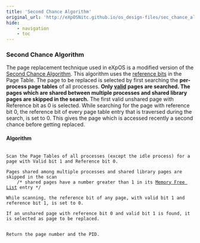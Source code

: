```yaml
---
title: 'Second Chance Algorithm'
original_url: 'http://eXpOSNitc.github.io/os_design-files/sec_chance_algo.html'
hide:
    - navigation
    - toc
---
```


### Second Chance Algorithm

The page replacement technique used in eXpOS is a modified version of the [Second Chance Algorithm](http://en.wikipedia.org/wiki/Page_replacement_algorithm#Second-chance). This algorithm uses the [reference bits](process-table.md#per_page_table) in the Page Table. The page to be replaced is selected by first searching the **per-process page tables** of all processes. **Only [valid](process-table.md#per_page_table) pages are searched. The pages which are shared between multiple processes and shared library pages are skipped in the search.** The first valid unshared page with Reference bit as 0 is selected. While searching for the page with reference bit 0, the reference bit of every page table entry that is traversed during the search, is set to 0. This gives the page which is accessed recently a second chance before getting replaced. 


  

#### Algorithm

<pre><code>
Scan the Page Tables of all processes (except the idle process) for a page with Valid bit 1 and Reference bit 0.

Pages shared among multiple processes and shared library pages are skipped in the scan 
    /* shared pages have a number greater than 1 in its <a href="../../os-design/mem-ds/#memory-free-list">Memory Free List</a> entry */

While scanning, the reference bit of any page, with valid bit 1 and reference bit 1, is set to 0. 

If an unshared page with reference bit 0 and valid bit 1 is found, it is selected as page to be replaced.


Return the page number and the PID.
</code></pre>